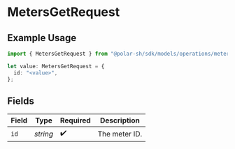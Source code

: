 # MetersGetRequest

## Example Usage

```typescript
import { MetersGetRequest } from "@polar-sh/sdk/models/operations/metersget.js";

let value: MetersGetRequest = {
  id: "<value>",
};
```

## Fields

| Field              | Type               | Required           | Description        |
| ------------------ | ------------------ | ------------------ | ------------------ |
| `id`               | *string*           | :heavy_check_mark: | The meter ID.      |